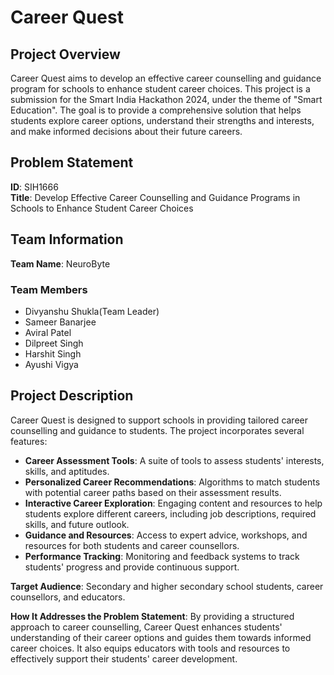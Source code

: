 # Career Quest

## Project Overview

Career Quest aims to develop an effective career counselling and guidance program for schools to enhance student career choices. This project is a submission for the Smart India Hackathon 2024, under the theme of "Smart Education". The goal is to provide a comprehensive solution that helps students explore career options, understand their strengths and interests, and make informed decisions about their future careers.

## Problem Statement

**ID**: SIH1666  
**Title**: Develop Effective Career Counselling and Guidance Programs in Schools to Enhance Student Career Choices

## Team Information

**Team Name**: NeuroByte

### Team Members

- Divyanshu Shukla(Team Leader)
- Sameer Banarjee
- Aviral Patel
- Dilpreet Singh
- Harshit Singh
- Ayushi Vigya

## Project Description

Career Quest is designed to support schools in providing tailored career counselling and guidance to students. The project incorporates several features:

- **Career Assessment Tools**: A suite of tools to assess students' interests, skills, and aptitudes.
- **Personalized Career Recommendations**: Algorithms to match students with potential career paths based on their assessment results.
- **Interactive Career Exploration**: Engaging content and resources to help students explore different careers, including job descriptions, required skills, and future outlook.
- **Guidance and Resources**: Access to expert advice, workshops, and resources for both students and career counsellors.
- **Performance Tracking**: Monitoring and feedback systems to track students' progress and provide continuous support.

**Target Audience**: Secondary and higher secondary school students, career counsellors, and educators.

**How It Addresses the Problem Statement**: By providing a structured approach to career counselling, Career Quest enhances students' understanding of their career options and guides them towards informed career choices. It also equips educators with tools and resources to effectively support their students' career development.
